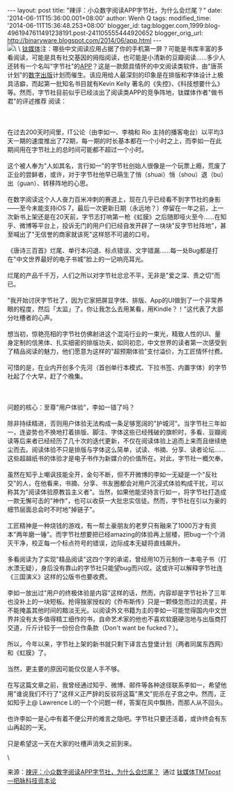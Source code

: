 --- layout: post title: "辣评：小众数字阅读APP字节社，为什么会烂尾？"
date: '2014-06-11T15:36:00.001+08:00' author: Wenh Q tags:
modified\_time: '2014-06-11T15:36:48.253+08:00' blogger\_id:
tag:blogger.com,1999:blog-4961947611491238191.post-241105555444920652
blogger\_orig\_url: http://binaryware.blogspot.com/2014/06/app.html ---\
![](https://images-blogger-opensocial.googleusercontent.com/gadgets/proxy?url=http%3A%2F%2Fwww.tmtpost.com%2Fwp-content%2Fuploads%2F2014%2F06%2F140238081042-560x337.png&container=blogger&gadget=a&rewriteMime=image%2F*)\
\
[钛媒体](http://www.tmtpost.com/)注：哪些中文阅读应用占据了你的手机第一屏？可能是书库丰富的多看阅读，可能是具有社交基因的拇指阅读，也可能是小清新的豆瓣阅读......多少人还转有一个名叫"字节社"的[APP](http://www.tmtpost.com/tag/app)？这是一款颇具情怀的中文阅读类软件，由"唐茶计划"的[数字出版](http://www.tmtpost.com/tag/digitalpublishing)计划而催生。该应用给人最深刻的印象是在排版和字体设计上极具洁癖，而起第一批知名书目就有Kevin
Kelly
著名的《失控》、《科技想要什么》等。然而，字节社目前似乎已经淡出了阅读类APP的竞争阵地，钛媒体作者"做书君"的评述推荐
阅读：\
\
\
\
在过去200天时间里，IT公论（由李如一、李楠和 Rio
主持的播客电台）以平均3天一期的速度推出了72期，每一期的时长基本都在一个小时之上，而李如一在此期间用在字节社上的总时间可能都不超过一个小时。\
\
这个被人奉为"人如其名，言行如一"的字节社创始人很像是一个玩票上瘾，荒废了正业的尝鲜者，或许，对于字节社他早已萌生了悄（shuai）悄（shou）退（bu）出（guan）、转移阵地的心思。\
\
在数字阅读这个人人奋力百米冲刺的赛道上，现在几乎已经看不到字节社的身影——至今未能支持iOS
7，最后一次更新日期（永远地？）停留在一年之前，上一次新书上架还是在20天前，字节志打响第一枪《虹膜》之后随即哑火至今……在知乎、微博等平台上，投诉无门的用户们已经自发开辟了一块块"反字节社阵地"，甚至喊出了"无信誉的商家就该死"这样怒不可遏的口号。\
\
《唐诗三百首》烂尾、单行本闪退、标点错误、文字错漏……每一处Bug都是打在"中文世界最好的电子书城"脸上的一记响亮耳光。\
\
烂尾的产品千千万，人们之所以对字节社忿忿不平，无非是"爱之深、责之切"而已。\
\
"我开始讨厌字节社了，因为它家把屏显字体、排版、App的UI做到了一个非常养眼的程度，然后「太监」了。你让我怎么去用某看，用Kindle？！"这代表了大部分吐槽者的心声。\
\
想当初，惊艳亮相的字节社仿佛射进这个混沌行业的一束光，精致人性的UI、量身定制的信黑体、扎实细密的排版功夫，如同初恋，中文世界的读者第一次感受到了精品阅读的魅力，他们愿意为这样的"超预期体验"支付溢价，为工匠情怀付费。\
\
可惜的是，在业内开创多个先河（首创单行本模式、下拉书签、内置字体）的字节社起了个大早，赶了个晚集。\
\
\
\
问题的核心：至尊"用户体验"，李如一错了吗？\
\
除非持续精进，否则用户体验无法构成一条足够宽阔的"护城河"。当字节社三年如一，连姿势也不换地打着排版、脚注、字体这些已经残破的旗帜时，多看、豆瓣阅读等后来者已经经历了几十次的迭代更新，不仅在阅读体验上追而上来而且继续绝尘而去。阅读体验不只是排版与字体这么简单，试读、书摘、分享、读者论坛……这些超越纸书的体验才是电子书作为新媒介的价值所在。对此，字节社一概欠奉。\
\
虽然在知乎上嘲讽技能全开，金句不断，但不开微博的李如一无疑是一个"反社交"的人，在他看来，书摘、分享、书友圈都会对用户沉浸式体验构成干扰，可以称其为"阅读体验原教旨主义者"。当然，如果他能坚持言行如一，将字节社打造成一款无懈可击的"神作"，也可以收获一大批忠实信徒。然而，字节社在引以为豪的细节层面总会时不时地"掉链子"。\
\
工匠精神是一种烧钱的游戏，有一帮土豪朋友的老罗只有融来了1000万才有资本"两年磨一锤"。而字节社想要把已经amazing的体验再上层楼，把bug一个个消灭干净，校正每一个标点符号的错误，边际成本无疑将直线飙升。\
\
多看阅读为了实现"精品阅读"这四个字的承诺，曾经用10万元制作一本电子书（打水漂无疑），身后没有靠山的字节社只能望bug而兴叹。这或许可以解释字节社连《三国演义》这样的公版书也要收费。\
\
李如一放出过"用户的终极体验是内容"这样的话，然而，内容却是字节社补了三年也没补上的一块短板。抢得独家授权的《乔布斯传》只是一颗倏忽而过的流星，并不能掩盖其他时间的黯淡无光。以阅读外文书籍为主的李如一可能觉得国内中文世界并没有太多值得精工细作的书，自命艺术家的他也不喜欢软磨硬泡地与出版商打交道，斤斤计较于一份份合作条款（Don't
want be fucked？）。\
\
所以，今年以来，字节社上架的新书就只剩下译言古登堡计划（两者同属东西网）和《虹膜》了。\
\
当然，更主要的原因可能仅仅是人手不够。\
\
在写这篇文章之前，我曾经通过知乎、微博、邮件等各种途径联系李如一，希望他用"谁说我们不行了"这样义正严辞的反驳将这篇"黑文"扼杀在子宫之中。然而，正如知乎上@
Lawrence Li的一个个问题一样，答案在风中飘扬，而那人从不回头。\
\
也许李如一是心中有着不便公开的难言之隐吧。字节社只要还活着，或许终会有东山再起的一天。\
\
只是希望这一天在大家的吐槽声消失之前到来。
<div>

\

</div>

<div>

来源：[辣评：小众数字阅读APP字节社，为什么会烂尾？](http://www.tmtpost.com/115148.html)  通过 [钛媒体TMTpost—把脉科技资本论](http://www.tmtpost.com/)

</div>

